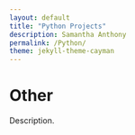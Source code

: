 ```yaml
---
layout: default
title: "Python Projects"
description: Samantha Anthony
permalink: /Python/
theme: jekyll-theme-cayman
---
```


# Other
Description.